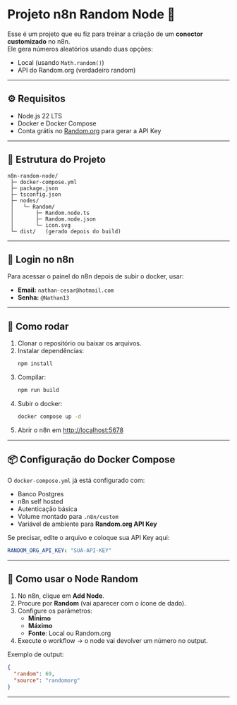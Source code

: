 
# Projeto n8n Random Node 🎲

Esse é um projeto que eu fiz para treinar a criação de um **conector customizado** no n8n.  
Ele gera números aleatórios usando duas opções:

- Local (usando `Math.random()`)
- API do Random.org (verdadeiro random)

---

## ⚙️ Requisitos

- Node.js 22 LTS
- Docker e Docker Compose
- Conta grátis no [Random.org](https://api.random.org) para gerar a API Key

---

## 📂 Estrutura do Projeto

```
n8n-random-node/
 ├─ docker-compose.yml
 ├─ package.json
 ├─ tsconfig.json
 ├─ nodes/
 │   └─ Random/
 │       ├─ Random.node.ts
 │       ├─ Random.node.json
 │       └─ icon.svg
 └─ dist/   (gerado depois do build)
```

---

## 🔑 Login no n8n

Para acessar o painel do n8n depois de subir o docker, usar:

- **Email:** `nathan-cesar@hotmail.com`  
- **Senha:** `@Nathan13`

---

## 🚀 Como rodar

1. Clonar o repositório ou baixar os arquivos.
2. Instalar dependências:
   ```bash
   npm install
   ```
3. Compilar:
   ```bash
   npm run build
   ```
4. Subir o docker:
   ```bash
   docker compose up -d
   ```
5. Abrir o n8n em [http://localhost:5678](http://localhost:5678)

---

## 📦 Configuração do Docker Compose

O `docker-compose.yml` já está configurado com:

- Banco Postgres
- n8n self hosted
- Autenticação básica
- Volume montado para `.n8n/custom`
- Variável de ambiente para **Random.org API Key**

Se precisar, edite o arquivo e coloque sua API Key aqui:

```yaml
RANDOM_ORG_API_KEY: "SUA-API-KEY"
```

---

## 🎲 Como usar o Node Random

1. No n8n, clique em **Add Node**.
2. Procure por **Random** (vai aparecer com o ícone de dado).
3. Configure os parâmetros:
   - **Mínimo**
   - **Máximo**
   - **Fonte**: Local ou Random.org
4. Execute o workflow → o node vai devolver um número no output.

Exemplo de output:

```json
{
  "random": 69,
  "source": "randomorg"
}
```

---